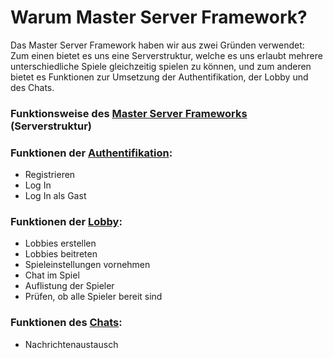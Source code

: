 # Warum Master Server Framework?
Das Master Server Framework haben wir aus zwei Gründen verwendet: Zum einen bietet es uns eine Serverstruktur, welche es uns erlaubt mehrere unterschiedliche Spiele gleichzeitig spielen zu können, und zum anderen bietet es Funktionen zur Umsetzung der Authentifikation, der Lobby und des Chats.

### Funktionsweise des [Master Server Frameworks](https://github.com/K0bin/SWT-P_SS_19_Learn/wiki/Master-Server-Framework) (Serverstruktur)

### Funktionen der [Authentifikation](https://github.com/K0bin/SWT-P_SS_19_Learn/wiki/Authentifikation):
* Registrieren
* Log In
* Log In als Gast

### Funktionen der [Lobby](https://github.com/K0bin/SWT-P_SS_19_Learn/wiki/Lobby):
* Lobbies erstellen
* Lobbies beitreten
* Spieleinstellungen vornehmen
* Chat im Spiel
* Auflistung der Spieler
* Prüfen, ob alle Spieler bereit sind

### Funktionen des [Chats](https://github.com/K0bin/SWT-P_SS_19_Learn/wiki/Chat):
* Nachrichtenaustausch